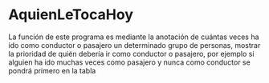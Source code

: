 # AquienLeTocaHoy
La función de este programa es mediante la anotación de cuántas veces ha ido como conductor o pasajero un determinado grupo de personas, mostrar la prioridad de quién debería ir como conductor o pasajero, por ejemplo si alguien ha ido muchas veces como pasajero y nunca como conductor se pondrá primero en la tabla
